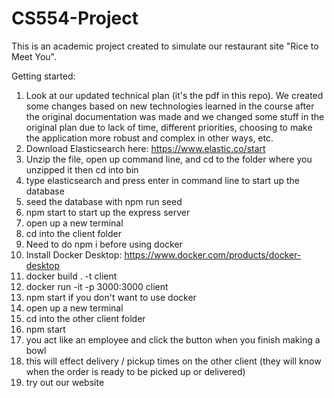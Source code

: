 # CS554-Project

This is an academic project created to simulate our restaurant site "Rice to Meet You".

Getting started:

1. Look at our updated technical plan (it's the pdf in this repo). We created some changes based on new technologies learned in the course after the original documentation was made and we changed some stuff in the original plan due to lack of time, different priorities, choosing to make the application more robust and complex in other ways, etc.
2. Download Elasticsearch here: https://www.elastic.co/start
3. Unzip the file, open up command line, and cd to the folder where you unzipped it then cd into bin
4. type elasticsearch and press enter in command line to start up the database
5. seed the database with npm run seed
6. npm start to start up the express server
7. open up a new terminal
8. cd into the client folder
9. Need to do npm i before using docker
10. Install Docker Desktop: https://www.docker.com/products/docker-desktop
11. docker build . -t client
12. docker run -it -p 3000:3000 client
13. npm start if you don't want to use docker
14. open up a new terminal
15. cd into the other client folder
16. npm start
17. you act like an employee and click the button when you finish making a bowl
18. this will effect delivery / pickup times on the other client (they will know when the order is ready to be picked up or delivered)
19. try out our website
